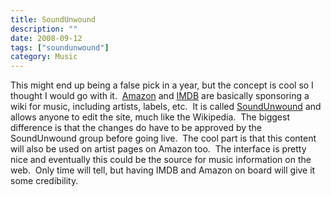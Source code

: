 ```yaml
---
title: SoundUnwound
description: ""
date: 2008-09-12
tags: ["soundunwound"]
category: Music
---
```



This might end up being a false pick in a year, but the concept is cool so I thought I would go with it.&nbsp; <a href="https://web.archive.org/web/20131211125408/http://www.amazon.com/">Amazon</a> and <a href="https://web.archive.org/web/20131211125408/http://www.imdb.com/">IMDB</a> are basically sponsoring a wiki for music, including artists, labels, etc.&nbsp; It is called <a href="https://web.archive.org/web/20131211125408/http://www.soundunwound.com/">SoundUnwound</a> and allows anyone to edit the site, much like the Wikipedia.&nbsp; The biggest difference is that the changes do have to be approved by the SoundUnwound group before going live.&nbsp; The cool part is that this content will also be used on artist pages on Amazon too.&nbsp; The interface is pretty nice and eventually this could be the source for music information on the web.&nbsp; Only time will tell, but having IMDB and Amazon on board will give it some credibility.
